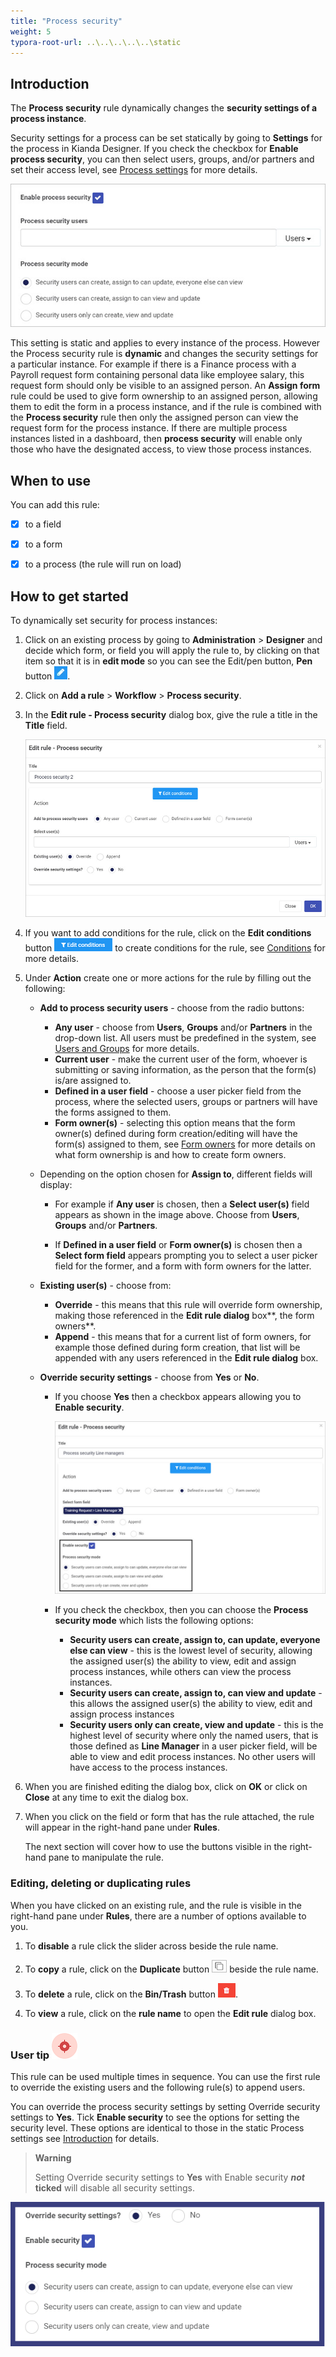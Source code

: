 ```yaml
---
title: "Process security"
weight: 5
typora-root-url: ..\..\..\..\..\static
---
```


## Introduction ##

The **Process security** rule dynamically changes the **security settings of a process instance**. 

Security settings for a process can be set statically by going to **Settings** for the process in Kianda Designer.  If you check the checkbox for **Enable process security**, you can then select users, groups, and/or partners and set their access level, see [Process settings](/docs/platform/application-designer/process/settings/) for more details.

![Process security settings](/images/process-security-settings.jpg)

This setting is static and applies to every instance of the process.  However the Process security rule is **dynamic** and changes the security settings for a particular instance. For example if there is a Finance process with a Payroll request form containing personal data like employee salary, this request form  should only be visible to an assigned person. An **Assign form** rule could be used to give form ownership to an assigned person, allowing them to edit the form in a process instance, and if the rule is combined with the **Process security** rule then only the assigned person can view the request form for the process instance. If there are multiple process instances listed in a dashboard, then **process security** will enable only those who have the designated access, to view those process instances. 



## When to use 

You can add this rule:
- [x] to a field
- [x] to a form 
- [x] to a process (the rule will run on load)



## How to get started

To dynamically set security for process instances:

1. Click on an existing process by going to **Administration** > **Designer** and decide which form, or field you will apply the rule to, by clicking on that item so that it is in **edit mode** so you can see the Edit/pen button,  **Pen** button ![Pen button](/images/penicon.png).

2. Click on **Add a rule** > **Workflow** > **Process security**. 

3. In the **Edit rule - Process security** dialog box, give the rule a title in the **Title** field.

   ![Edit rule - Process security dialog box](/images/process-security-rule.jpg)

4. If you want to add conditions for the rule, click on the **Edit conditions** button ![Edit conditions button](/images/editconditions.png) to create conditions for the rule, see [Conditions](/docs/platform/rules/general/add-conditions/) for more details.

5. Under **Action** create one or more actions for the rule by filling out the following:

   - **Add to process security users** - choose from the radio buttons:
     - **Any user** - choose from **Users**, **Groups** and/or **Partners** in the drop-down list. All users must be predefined in the system, see [Users and Groups](/docs/platform/administration/users/) for more details. 
     - **Current user** - make the current user of the form, whoever is submitting or saving information, as the person that the form(s) is/are assigned to.
     - **Defined in a user field** - choose a user picker field from the process, where the selected users, groups or partners will have the forms assigned to them. 
     - **Form owner(s)** - selecting this option means that the form owner(s) defined during form creation/editing will have the form(s) assigned to them, see [Form owners](/docs/platform/application-designer/forms/form-owners/) for more details on what form ownership is and how to create form owners.
   - Depending on the option chosen for **Assign to**, different fields will display: 
     - For example if **Any user** is chosen, then a **Select user(s)** field appears as shown in the image above. Choose from **Users**, **Groups** and/or **Partners**.

     - If **Defined in a user field** or **Form owner(s)** is chosen then a **Select form field** appears prompting you to select a user picker field for the former, and a form with form owners for the latter.  

   - **Existing user(s)** - choose from:
     -  **Override** - this means that this rule will override form ownership, making those referenced in the **Edit rule dialog** box**, the form owners**.
     -  **Append** - this means that for a current list of form owners, for example those defined during form creation, that list will be appended with any users referenced in the **Edit rule dialog** box. 
   
   - **Override security settings** - choose from **Yes** or **No**.
   
     - If you choose **Yes** then a checkbox appears allowing you to **Enable security**. 
   
       ![Process security enabled security example](/images/process-security-rule-enabled.jpg)
   
     - If you check the checkbox, then you can choose the **Process security mode** which lists the following options:
   
       -  **Security users can create, assign to, can update, everyone else can view** - this is the lowest level of security, allowing the assigned user(s) the ability to view, edit and assign process instances, while others can view the process instances.
       -  **Security users can create, assign to, can view and update** - this allows the assigned user(s) the ability to view, edit and assign process instances
       -  **Security users only can create, view and update** - this is the highest level of security where only the named users, that is those defined as **Line Manager** in a user picker field, will be able to view and edit process instances. No other users will have access to the process instances.

6. When you are finished editing the dialog box, click on **OK** or click on **Close** at any time to exit the dialog box.

8. When you click on the field or form that has the rule attached, the rule will appear in the right-hand pane under **Rules**. 

   The next section will cover how to use the buttons visible in the right-hand pane to manipulate the rule.



### Editing, deleting or duplicating rules

When you have clicked on an existing rule, and the rule is visible in the right-hand pane under **Rules**, there are a number of options available to you.

1. To **disable** a rule click the slider across beside the rule name. 

2. To **copy** a rule, click on the **Duplicate** button ![Duplicate button](/images/duplicate-button.jpg) beside the rule name. 

3. To **delete** a rule, click on the **Bin/Trash** button ![Bin/Trash button](/images/bin.png).

4. To **view** a rule, click on the **rule name** to open the **Edit rule** dialog box.





### User tip ![Target icon](/images/05.png) ###

This rule can be used multiple times in sequence.  You can use the first rule to override the existing users and the following rule(s) to append users.

You can override the process security settings by setting Override security settings to **Yes**. Tick **Enable security** to see the options for setting the security level.  These options are identical to those in the static Process settings see [Introduction](#introduction) for details.

> **Warning** 
>
> Setting Override security settings to **Yes** with Enable security ***not* ticked** will disable all security settings.

![Process security rule dialog box 2](/images/ProcessSecurity2.png)